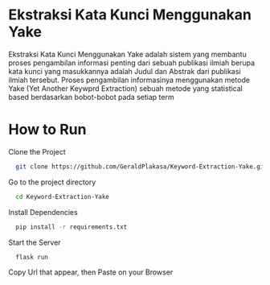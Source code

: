 # Ekstraksi Kata Kunci Menggunakan Yake

Ekstraksi Kata Kunci Menggunakan Yake adalah sistem yang membantu proses pengambilan informasi penting dari sebuah publikasi ilmiah berupa kata kunci yang masukkannya adalah Judul dan Abstrak dari publikasi ilmiah tersebut. Proses pengambilan informasinya menggunakan metode Yake (Yet Another Keywprd Extraction) sebuah metode yang statistical based berdasarkan bobot-bobot pada setiap term

# How to Run

Clone the Project

```bash
  git clone https://github.com/GeraldPlakasa/Keyword-Extraction-Yake.git
```

Go to the project directory

```bash
  cd Keyword-Extraction-Yake
```

Install Dependencies

```bash
  pip install -r requirements.txt
```

Start the Server

```bash
  flask run
```

Copy Url that appear, then Paste on your Browser
